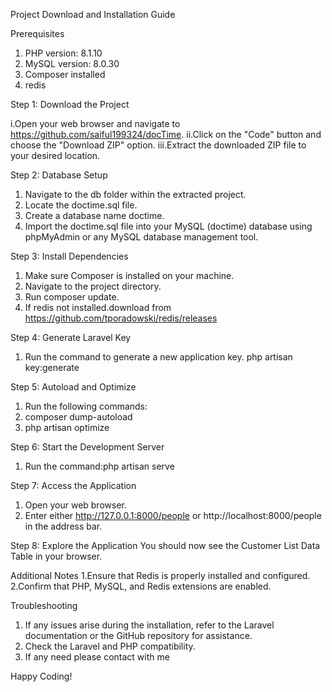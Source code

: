 Project Download and Installation Guide

Prerequisites
1.	PHP version: 8.1.10
2.	MySQL version: 8.0.30
3.	Composer installed
4.	redis

Step 1: Download the Project

i.Open your web browser and navigate to https://github.com/saiful199324/docTime.
ii.Click on the "Code" button and choose the "Download ZIP" option.
iii.Extract the downloaded ZIP file to your desired location.

Step 2: Database Setup

1.	Navigate to the db folder within the extracted project.
2.	Locate the doctime.sql file.
3.	Create a database name doctime.
4.	Import the doctime.sql file into your MySQL (doctime) database using phpMyAdmin or any MySQL database management tool.
   

Step 3: Install Dependencies

1.	Make sure Composer is installed on your machine.
2.	Navigate to the project directory.
3.	Run composer update.
4.	If redis not installed.download from https://github.com/tporadowski/redis/releases
   
Step 4: Generate Laravel Key
1.	Run the command to generate a new application key. php artisan key:generate

Step 5: Autoload and Optimize
1.	Run the following commands:
2.	composer dump-autoload
3.	php artisan optimize
   
Step 6: Start the Development Server
1.	Run the command:php artisan serve

Step 7: Access the Application
1.	Open your web browser.
2.	Enter either http://127.0.0.1:8000/people or http://localhost:8000/people in the address bar.
   
Step 8: Explore the Application
You should now see the Customer List Data Table in your browser.

Additional Notes
1.Ensure that Redis is properly installed and configured.
2.Confirm that PHP, MySQL, and Redis extensions are enabled.

Troubleshooting

1.	If any issues arise during the installation, refer to the Laravel documentation or the GitHub repository for assistance.
2.	Check the Laravel and PHP compatibility.
3.	If any need please contact with me



Happy Coding!

